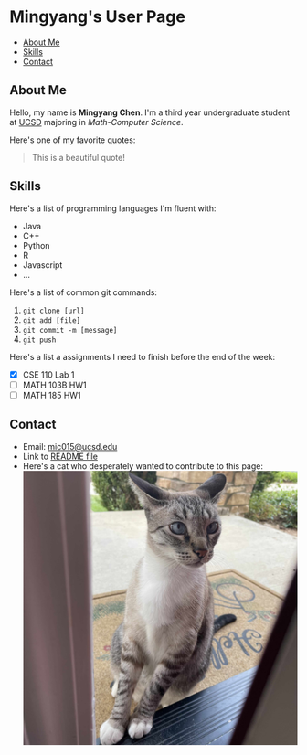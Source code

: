 # Mingyang's User Page
- [About Me](#about-me)
- [Skills](#skills)
- [Contact](#contact)

## About Me
Hello, my name is **Mingyang Chen**. I'm a third year undergraduate student at [UCSD](https://www.ucsd.edu) majoring in *Math-Computer Science*. 

Here's one of my favorite quotes:
> This is a beautiful quote!

## Skills
Here's a list of programming languages I'm fluent with:
- Java
- C++
- Python
- R
- Javascript
- ...

Here's a list of common git commands:
1. `git clone [url]`
2. `git add [file]`
3. `git commit -m [message]`
4. `git push`

Here's a list a assignments I need to finish before the end of the week:
- [x] CSE 110 Lab 1
- [ ] MATH 103B HW1
- [ ] MATH 185 HW1

## Contact
- Email: mic015@ucsd.edu
- Link to [README file](/README.md)
- Here's a cat who desperately wanted to contribute to this page:
![Picture of a cat](/images/cat.jpg)
